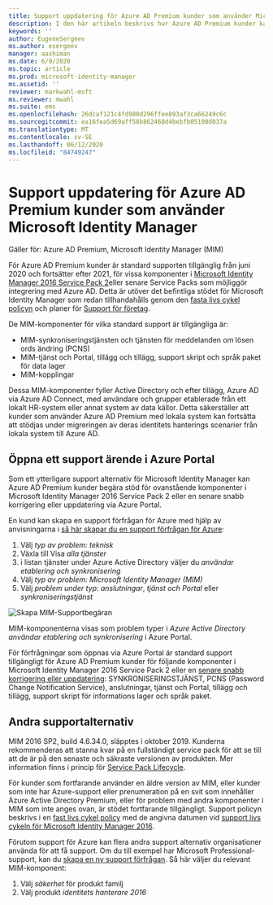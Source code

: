 ```yaml
---
title: Support uppdatering för Azure AD Premium kunder som använder Microsoft Identity Manager | Microsoft Docs
description: I den här artikeln beskrivs hur Azure AD Premium kunder kan få support efter den 21 januari 2021.
keywords: ''
author: EugeneSergeev
ms.author: esergeev
manager: aashiman
ms.date: 6/9/2020
ms.topic: article
ms.prod: microsoft-identity-manager
ms.assetid: ''
reviewer: markwahl-msft
ms.reviewer: mwahl
ms.suite: ems
ms.openlocfilehash: 26dcaf121c4fd980d296ffee893af3ca66249c6c
ms.sourcegitcommit: ea16fea5d69aff58b862468d4bebfb05100d037a
ms.translationtype: MT
ms.contentlocale: sv-SE
ms.lasthandoff: 06/12/2020
ms.locfileid: "84749247"
---
```

# <a name="support-update-for-azure-ad-premium-customers-using-microsoft-identity-manager"></a>Support uppdatering för Azure AD Premium kunder som använder Microsoft Identity Manager

Gäller för: Azure AD Premium, Microsoft Identity Manager (MIM)

För Azure AD Premium kunder är standard supporten tillgänglig från juni 2020 och fortsätter efter 2021, för vissa komponenter i [Microsoft Identity Manager 2016 Service Pack 2](https://docs.microsoft.com/microsoft-identity-manager/microsoft-identity-manager-2016)eller senare Service Packs som möjliggör integrering med Azure AD. Detta är utöver det befintliga stödet för Microsoft Identity Manager som redan tillhandahålls genom den [fasta livs cykel policyn](https://docs.microsoft.com//lifecycle/policies/fixed) och planer för [Support för företag](https://support.microsoft.com/help/4341255).

De MIM-komponenter för vilka standard support är tillgängliga är:
- MIM-synkroniseringstjänsten och tjänsten för meddelanden om lösen ords ändring (PCNS)
- MIM-tjänst och Portal, tillägg och tillägg, support skript och språk paket för data lager
- MIM-kopplingar

Dessa MIM-komponenter fyller Active Directory och efter tillägg, Azure AD via Azure AD Connect, med användare och grupper etablerade från ett lokalt HR-system eller annat system av data källor. Detta säkerställer att kunder som använder Azure AD Premium med lokala system kan fortsätta att stödjas under migreringen av deras identitets hanterings scenarier från lokala system till Azure AD. 

## <a name="opening-a-support-request-in-the-azure-portal"></a>Öppna ett support ärende i Azure Portal

Som ett ytterligare support alternativ för Microsoft Identity Manager kan Azure AD Premium kunder begära stöd för ovanstående komponenter i Microsoft Identity Manager 2016 Service Pack 2 eller en senare snabb korrigering eller uppdatering via Azure Portal.

En kund kan skapa en support förfrågan för Azure med hjälp av anvisningarna i [så här skapar du en support förfrågan för Azure](https://docs.microsoft.com/azure/azure-portal/supportability/how-to-create-azure-support-request):
1. Välj *typ av problem: teknisk*
1. Växla till Visa *alla tjänster*
1. i listan tjänster under Azure Active Directory väljer du *användar etablering och synkronisering*
1. Välj *typ av problem: Microsoft Identity Manager (MIM)*
1. Välj *problem under typ*: *anslutningar*, *tjänst och Portal* eller *synkroniseringstjänst*

![Skapa MIM-Supportbegäran](media/azure-active-directory-new-support-request.png)

MIM-komponenterna visas som problem typer i *Azure Active Directory användar etablering och synkronisering* i Azure Portal.

För förfrågningar som öppnas via Azure Portal är standard support tillgängligt för Azure AD Premium kunder för följande komponenter i Microsoft Identity Manager 2016 Service Pack 2 eller en [senare snabb korrigering eller uppdatering](reference/version-history.md): SYNKRONISERINGSTJÄNST, PCNS (Password Change Notification Service), anslutningar, tjänst och Portal, tillägg och tillägg, support skript för informations lager och språk paket.

## <a name="other-support-options"></a>Andra supportalternativ

MIM 2016 SP2, build 4.6.34.0, släpptes i oktober 2019. Kunderna rekommenderas att stanna kvar på en fullständigt service pack för att se till att de är på den senaste och säkraste versionen av produkten. Mer information finns i princip för [Service Pack Lifecycle](https://support.microsoft.com/help/17138).

För kunder som fortfarande använder en äldre version av MIM, eller kunder som inte har Azure-support eller prenumeration på en svit som innehåller Azure Active Directory Premium, eller för problem med andra komponenter i MIM som inte anges ovan, är stödet fortfarande tillgängligt. Support policyn beskrivs i en [fast livs cykel policy](https://docs.microsoft.com/lifecycle/policies/fixed) med de angivna datumen vid [support livs cykeln för Microsoft Identity Manager 2016](https://support.microsoft.com/lifecycle/search?alpha=microsoft%20identity%20manager%202016).

Förutom support för Azure kan flera andra support alternativ organisationer använda för att få support. Om du till exempel har Microsoft Professional-support, kan du [skapa en ny support förfrågan](https://support.microsoft.com/supportforbusiness/productselection). Så här väljer du relevant MIM-komponent:
1. Välj *säkerhet* för produkt familj
1. Välj produkt *identitets hanterare 2016*
